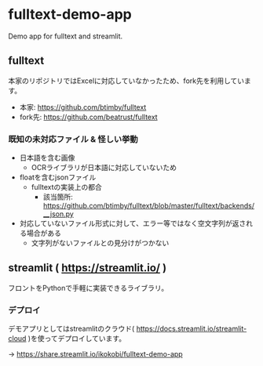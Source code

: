 # fulltext-demo-app
Demo app for fulltext and streamlit.

## fulltext
本家のリポジトリではExcelに対応していなかったため、fork先を利用しています。
- 本家: https://github.com/btimby/fulltext
- fork先: https://github.com/beatrust/fulltext

### 既知の未対応ファイル & 怪しい挙動
- 日本語を含む画像
  - OCRライブラリが日本語に対応していないため
- floatを含むjsonファイル
  - fulltextの実装上の都合
	- 該当箇所: https://github.com/btimby/fulltext/blob/master/fulltext/backends/__json.py
- 対応していないファイル形式に対して、エラー等ではなく空文字列が返される場合がある
  - 文字列がないファイルとの見分けがつかない

## streamlit ( https://streamlit.io/ )
フロントをPythonで手軽に実装できるライブラリ。

### デプロイ
デモアプリとしてはstreamlitのクラウド( https://docs.streamlit.io/streamlit-cloud )を使ってデプロイしています。

→ https://share.streamlit.io/ikokobi/fulltext-demo-app
